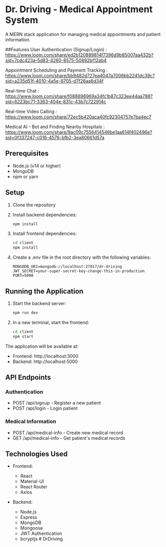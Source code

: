 # Dr. Driving - Medical Appointment System

A MERN stack application for managing medical appointments and patient information.

##Features
User Authentication (Signup/Login) : https://www.loom.com/share/ed2b120889814f7396d9b85007aa432b?sid=7cdc423a-5d83-4260-8575-50892bf12ab4

Appointment Scheduling and Payment Tracking : https://www.loom.com/share/bb9482d727ea4047a7006bb2241dc39c?sid=a235d51f-4010-4a5e-8705-d7f26aa6d34f

Real-time Chat : https://www.loom.com/share/f088898969a34fc1b87c323ee44aa788?sid=6223bc71-3363-404e-831c-43b7c722914c

Real-time Video Calling : https://www.loom.com/share/72ec5b420aca40fc92304757e7ba4ec7

Medical AI - Bot and Finding Nearby Hospitals : https://www.loom.com/share/9ac09c7556414546be1aa614f402496e?sid=0f337247-c016-4576-bfb2-3ea80661d57a

## Prerequisites

- Node.js (v14 or higher)
- MongoDB
- npm or yarn

## Setup

1. Clone the repository
2. Install backend dependencies:
   ```bash
   npm install
   ```

3. Install frontend dependencies:
   ```bash
   cd client
   npm install
   ```

4. Create a .env file in the root directory with the following variables:
   ```
   MONGODB_URI=mongodb://localhost:27017/dr-driving
   JWT_SECRET=your-super-secret-key-change-this-in-production
   PORT=5000
   ```

## Running the Application

1. Start the backend server:
   ```bash
   npm run dev
   ```

2. In a new terminal, start the frontend:
   ```bash
   cd client
   npm start
   ```

The application will be available at:
- Frontend: http://localhost:3000
- Backend: http://localhost:5000

## API Endpoints

### Authentication
- POST /api/signup - Register a new patient
- POST /api/login - Login patient

### Medical Information
- POST /api/medical-info - Create new medical record
- GET /api/medical-info - Get patient's medical records

## Technologies Used

- Frontend:
  - React
  - Material-UI
  - React Router
  - Axios

- Backend:
  - Node.js
  - Express
  - MongoDB
  - Mongoose
  - JWT Authentication
  - bcryptjs #   D r D r i v i n g 
 
 
